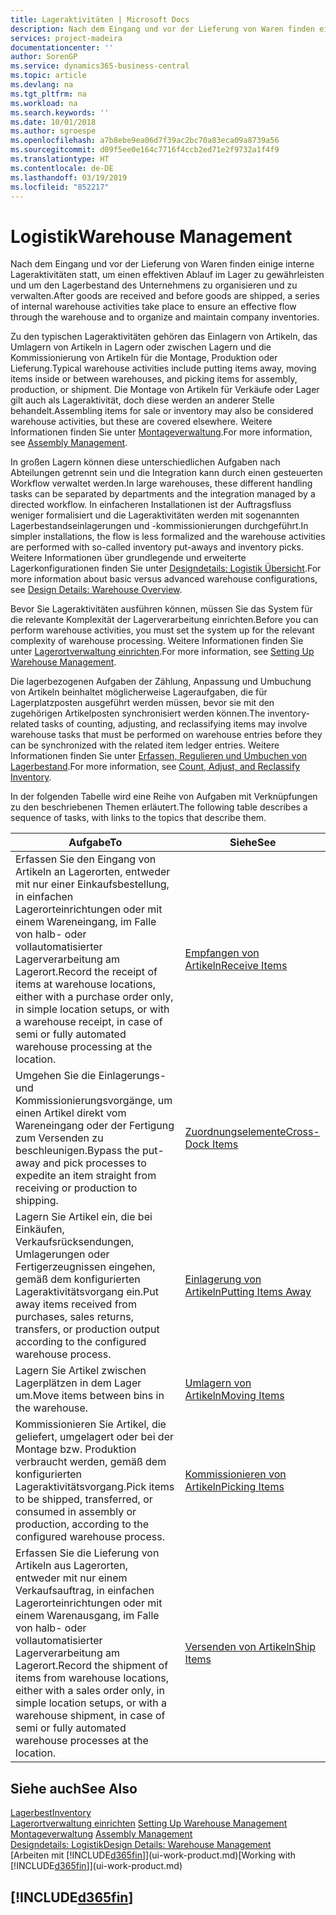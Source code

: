 ```yaml
---
title: Lageraktivitäten | Microsoft Docs
description: Nach dem Eingang und vor der Lieferung von Waren finden einige interne Lageraktivitäten statt, um einen effektiven Ablauf im Lager zu gewährleisten und um den Lagerbestand des Unternehmens zu organisieren und zu verwalten.
services: project-madeira
documentationcenter: ''
author: SorenGP
ms.service: dynamics365-business-central
ms.topic: article
ms.devlang: na
ms.tgt_pltfrm: na
ms.workload: na
ms.search.keywords: ''
ms.date: 10/01/2018
ms.author: sgroespe
ms.openlocfilehash: a7b8ebe9ea06d7f39ac2bc70a83eca09a8739a56
ms.sourcegitcommit: d09f5ee0e164c7716f4ccb2ed71e2f9732a1f4f9
ms.translationtype: HT
ms.contentlocale: de-DE
ms.lasthandoff: 03/19/2019
ms.locfileid: "852217"
---
```

# <a name="warehouse-management"></a><span data-ttu-id="e1748-103">Logistik</span><span class="sxs-lookup"><span data-stu-id="e1748-103">Warehouse Management</span></span>
<span data-ttu-id="e1748-104">Nach dem Eingang und vor der Lieferung von Waren finden einige interne Lageraktivitäten statt, um einen effektiven Ablauf im Lager zu gewährleisten und um den Lagerbestand des Unternehmens zu organisieren und zu verwalten.</span><span class="sxs-lookup"><span data-stu-id="e1748-104">After goods are received and before goods are shipped, a series of internal warehouse activities take place to ensure an effective flow through the warehouse and to organize and maintain company inventories.</span></span>

<span data-ttu-id="e1748-105">Zu den typischen Lageraktivitäten gehören das Einlagern von Artikeln, das Umlagern von Artikeln in Lagern oder zwischen Lagern und die Kommissionierung von Artikeln für die Montage, Produktion oder Lieferung.</span><span class="sxs-lookup"><span data-stu-id="e1748-105">Typical warehouse activities include putting items away, moving items inside or between warehouses, and picking items for assembly, production, or shipment.</span></span> <span data-ttu-id="e1748-106">Die Montage von Artikeln für Verkäufe oder Lager gilt auch als Lageraktivität, doch diese werden an anderer Stelle behandelt.</span><span class="sxs-lookup"><span data-stu-id="e1748-106">Assembling items for sale or inventory may also be considered warehouse activities, but these are covered elsewhere.</span></span> <span data-ttu-id="e1748-107">Weitere Informationen finden Sie unter [Montageverwaltung](assembly-assemble-items.md).</span><span class="sxs-lookup"><span data-stu-id="e1748-107">For more information, see [Assembly Management](assembly-assemble-items.md).</span></span>  

<span data-ttu-id="e1748-108">In großen Lagern können diese unterschiedlichen Aufgaben nach Abteilungen getrennt sein und die Integration kann durch einen gesteuerten Workflow verwaltet werden.</span><span class="sxs-lookup"><span data-stu-id="e1748-108">In large warehouses, these different handling tasks can be separated by departments and the integration managed by a directed workflow.</span></span> <span data-ttu-id="e1748-109">In einfacheren Installationen ist der Auftragsfluss weniger formalisiert und die Lageraktivitäten werden mit sogenannten Lagerbestandseinlagerungen und -kommissionierungen durchgeführt.</span><span class="sxs-lookup"><span data-stu-id="e1748-109">In simpler installations, the flow is less formalized and the warehouse activities are performed with so-called inventory put-aways and inventory picks.</span></span> <span data-ttu-id="e1748-110">Weitere Informationen über grundlegende und erweiterte Lagerkonfigurationen finden Sie unter [Designdetails: Logistik Übersicht](design-details-warehouse-overview.md).</span><span class="sxs-lookup"><span data-stu-id="e1748-110">For more information about basic versus advanced warehouse configurations, see [Design Details: Warehouse Overview](design-details-warehouse-overview.md).</span></span>

<span data-ttu-id="e1748-111">Bevor Sie Lageraktivitäten ausführen können, müssen Sie das System für die relevante Komplexität der Lagerverarbeitung einrichten.</span><span class="sxs-lookup"><span data-stu-id="e1748-111">Before you can perform warehouse activities, you must set the system up for the relevant complexity of warehouse processing.</span></span> <span data-ttu-id="e1748-112">Weitere Informationen finden Sie unter [Lagerortverwaltung einrichten](warehouse-setup-warehouse.md).</span><span class="sxs-lookup"><span data-stu-id="e1748-112">For more information, see [Setting Up Warehouse Management](warehouse-setup-warehouse.md).</span></span>

<span data-ttu-id="e1748-113">Die lagerbezogenen Aufgaben der Zählung, Anpassung und Umbuchung von Artikeln beinhaltet möglicherweise Lageraufgaben, die für Lagerplatzposten ausgeführt werden müssen, bevor sie mit den zugehörigen Artikelposten synchronisiert werden können.</span><span class="sxs-lookup"><span data-stu-id="e1748-113">The inventory-related tasks of counting, adjusting, and reclassifying items may involve warehouse tasks that must be performed on warehouse entries before they can be synchronized with the related item ledger entries.</span></span> <span data-ttu-id="e1748-114">Weitere Informationen finden Sie unter [Erfassen, Regulieren und Umbuchen von Lagerbestand](inventory-how-count-adjust-reclassify.md).</span><span class="sxs-lookup"><span data-stu-id="e1748-114">For more information, see [Count, Adjust, and Reclassify Inventory](inventory-how-count-adjust-reclassify.md).</span></span>

 <span data-ttu-id="e1748-115">In der folgenden Tabelle wird eine Reihe von Aufgaben mit Verknüpfungen zu den beschriebenen Themen erläutert.</span><span class="sxs-lookup"><span data-stu-id="e1748-115">The following table describes a sequence of tasks, with links to the topics that describe them.</span></span>   

|<span data-ttu-id="e1748-116">**Aufgabe**</span><span class="sxs-lookup"><span data-stu-id="e1748-116">**To**</span></span>|<span data-ttu-id="e1748-117">**Siehe**</span><span class="sxs-lookup"><span data-stu-id="e1748-117">**See**</span></span>|  
|------------|-------------|  
|<span data-ttu-id="e1748-118">Erfassen Sie den Eingang von Artikeln an Lagerorten, entweder mit nur einer Einkaufsbestellung, in einfachen Lagerorteinrichtungen oder mit einem Wareneingang, im Falle von halb- oder vollautomatisierter Lagerverarbeitung am Lagerort.</span><span class="sxs-lookup"><span data-stu-id="e1748-118">Record the receipt of items at warehouse locations, either with a purchase order only, in simple location setups, or with a warehouse receipt, in case of semi or fully automated warehouse processing at the location.</span></span>|[<span data-ttu-id="e1748-119">Empfangen von Artikeln</span><span class="sxs-lookup"><span data-stu-id="e1748-119">Receive Items</span></span>](warehouse-how-receive-items.md)|
|<span data-ttu-id="e1748-120">Umgehen Sie die Einlagerungs- und Kommissionierungsvorgänge, um einen Artikel direkt vom Wareneingang oder der Fertigung zum Versenden zu beschleunigen.</span><span class="sxs-lookup"><span data-stu-id="e1748-120">Bypass the put-away and pick processes to expedite an item straight from receiving or production to shipping.</span></span>|[<span data-ttu-id="e1748-121">Zuordnungselemente</span><span class="sxs-lookup"><span data-stu-id="e1748-121">Cross-Dock Items</span></span>](warehouse-how-to-cross-dock-items.md)|    
|<span data-ttu-id="e1748-122">Lagern Sie Artikel ein, die bei Einkäufen, Verkaufsrücksendungen, Umlagerungen oder Fertigerzeugnissen eingehen, gemäß dem konfigurierten Lageraktivitätsvorgang ein.</span><span class="sxs-lookup"><span data-stu-id="e1748-122">Put away items received from purchases, sales returns, transfers, or production output according to the configured warehouse process.</span></span>|[<span data-ttu-id="e1748-123">Einlagerung von Artikeln</span><span class="sxs-lookup"><span data-stu-id="e1748-123">Putting Items Away</span></span>](warehouse-put-away-items.md)|
|<span data-ttu-id="e1748-124">Lagern Sie Artikel zwischen Lagerplätzen in dem Lager um.</span><span class="sxs-lookup"><span data-stu-id="e1748-124">Move items between bins in the warehouse.</span></span>|[<span data-ttu-id="e1748-125">Umlagern von Artikeln</span><span class="sxs-lookup"><span data-stu-id="e1748-125">Moving Items</span></span>](warehouse-move-items.md)|
|<span data-ttu-id="e1748-126">Kommissionieren Sie Artikel, die geliefert, umgelagert oder bei der Montage bzw. Produktion verbraucht werden, gemäß dem konfigurierten Lageraktivitätsvorgang.</span><span class="sxs-lookup"><span data-stu-id="e1748-126">Pick items to be shipped, transferred, or consumed in assembly or production, according to the configured warehouse process.</span></span>|[<span data-ttu-id="e1748-127">Kommissionieren von Artikeln</span><span class="sxs-lookup"><span data-stu-id="e1748-127">Picking Items</span></span>](warehouse-pick-items.md)|
|<span data-ttu-id="e1748-128">Erfassen Sie die Lieferung von Artikeln aus Lagerorten, entweder mit nur einem Verkaufsauftrag, in einfachen Lagerorteinrichtungen oder mit einem Warenausgang, im Falle von halb- oder vollautomatisierter Lagerverarbeitung am Lagerort.</span><span class="sxs-lookup"><span data-stu-id="e1748-128">Record the shipment of items from warehouse locations, either with a sales order only, in simple location setups, or with a warehouse shipment, in case of semi or fully automated warehouse processes at the location.</span></span>|[<span data-ttu-id="e1748-129">Versenden von Artikeln</span><span class="sxs-lookup"><span data-stu-id="e1748-129">Ship Items</span></span>](warehouse-how-ship-items.md)|  

## <a name="see-also"></a><span data-ttu-id="e1748-130">Siehe auch</span><span class="sxs-lookup"><span data-stu-id="e1748-130">See Also</span></span>  
[<span data-ttu-id="e1748-131">Lagerbest</span><span class="sxs-lookup"><span data-stu-id="e1748-131">Inventory</span></span>](inventory-manage-inventory.md)  
<span data-ttu-id="e1748-132">[Lagerortverwaltung einrichten](warehouse-setup-warehouse.md)   </span><span class="sxs-lookup"><span data-stu-id="e1748-132">[Setting Up Warehouse Management](warehouse-setup-warehouse.md)   </span></span>  
<span data-ttu-id="e1748-133">[Montageverwaltung](assembly-assemble-items.md)  </span><span class="sxs-lookup"><span data-stu-id="e1748-133">[Assembly Management](assembly-assemble-items.md)  </span></span>  
[<span data-ttu-id="e1748-134">Designdetails: Logistik</span><span class="sxs-lookup"><span data-stu-id="e1748-134">Design Details: Warehouse Management</span></span>](design-details-warehouse-management.md)  
<span data-ttu-id="e1748-135">[Arbeiten mit [!INCLUDE[d365fin](includes/d365fin_md.md)]](ui-work-product.md)</span><span class="sxs-lookup"><span data-stu-id="e1748-135">[Working with [!INCLUDE[d365fin](includes/d365fin_md.md)]](ui-work-product.md)</span></span>  

## [!INCLUDE[d365fin](includes/free_trial_md.md)]  
